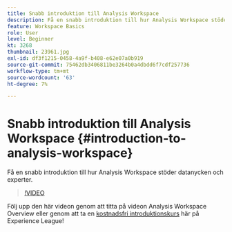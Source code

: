 ```yaml
---
title: Snabb introduktion till Analysis Workspace
description: Få en snabb introduktion till hur Analysis Workspace stöder datanycken och experter.
feature: Workspace Basics
role: User
level: Beginner
kt: 3268
thumbnail: 23961.jpg
exl-id: df3f1215-0458-4a9f-b408-e62e07a0b919
source-git-commit: 75462db3406811be3264b0a4dbdd6f7cdf257736
workflow-type: tm+mt
source-wordcount: '63'
ht-degree: 7%

---
```


# Snabb introduktion till Analysis Workspace {#introduction-to-analysis-workspace}

Få en snabb introduktion till hur Analysis Workspace stöder datanycken och experter.

>[!VIDEO](https://video.tv.adobe.com/v/28165/?quality=12&learn=on)

Följ upp den här videon genom att titta på videon Analysis Workspace Overview eller genom att ta en [kostnadsfri introduktionskurs](https://experienceleague.adobe.com/?recommended=Analytics-U-1-2020.1.workspace) här på Experience League!
